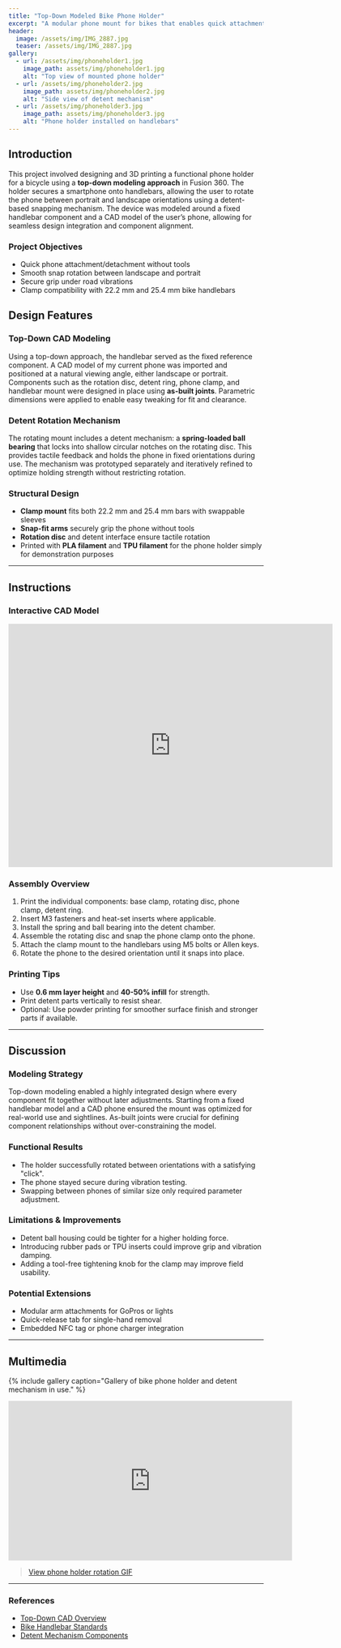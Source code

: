 ```yaml
---
title: "Top-Down Modeled Bike Phone Holder"
excerpt: "A modular phone mount for bikes that enables quick attachment, smooth rotation, and stable use through road vibration, built using a top-down CAD approach."
header:
  image: /assets/img/IMG_2887.jpg
  teaser: /assets/img/IMG_2887.jpg
gallery:
  - url: /assets/img/phoneholder1.jpg
    image_path: assets/img/phoneholder1.jpg
    alt: "Top view of mounted phone holder"
  - url: /assets/img/phoneholder2.jpg
    image_path: assets/img/phoneholder2.jpg
    alt: "Side view of detent mechanism"
  - url: /assets/img/phoneholder3.jpg
    image_path: assets/img/phoneholder3.jpg
    alt: "Phone holder installed on handlebars"
---
```


## Introduction

This project involved designing and 3D printing a functional phone holder for a bicycle using a **top-down modeling approach** in Fusion 360. The holder secures a smartphone onto handlebars, allowing the user to rotate the phone between portrait and landscape orientations using a detent-based snapping mechanism. The device was modeled around a fixed handlebar component and a CAD model of the user’s phone, allowing for seamless design integration and component alignment.

### Project Objectives
- Quick phone attachment/detachment without tools
- Smooth snap rotation between landscape and portrait
- Secure grip under road vibrations
- Clamp compatibility with 22.2 mm and 25.4 mm bike handlebars

## Design Features

### Top-Down CAD Modeling
Using a top-down approach, the handlebar served as the fixed reference component. A CAD model of my current phone was imported and positioned at a natural viewing angle, either landscape or portrait. Components such as the rotation disc, detent ring, phone clamp, and handlebar mount were designed in place using **as-built joints**. Parametric dimensions were applied to enable easy tweaking for fit and clearance.

### Detent Rotation Mechanism
The rotating mount includes a detent mechanism: a **spring-loaded ball bearing** that locks into shallow circular notches on the rotating disc. This provides tactile feedback and holds the phone in fixed orientations during use. The mechanism was prototyped separately and iteratively refined to optimize holding strength without restricting rotation.

### Structural Design
- **Clamp mount** fits both 22.2 mm and 25.4 mm bars with swappable sleeves
- **Snap-fit arms** securely grip the phone without tools
- **Rotation disc** and detent interface ensure tactile rotation
- Printed with **PLA filament** and **TPU filament** for the phone holder simply for demonstration purposes

---

## Instructions

### Interactive CAD Model
<iframe src="https://vanderbilt643.autodesk360.com/shares/public/SH286ddQT78850c0d8a494c339b681f3f63d?mode=embed" width="640" height="480" allowfullscreen="true" webkitallowfullscreen="true" mozallowfullscreen="true"  frameborder="0"></iframe>

### Assembly Overview
1. Print the individual components: base clamp, rotating disc, phone clamp, detent ring.
2. Insert M3 fasteners and heat-set inserts where applicable.
3. Install the spring and ball bearing into the detent chamber.
4. Assemble the rotating disc and snap the phone clamp onto the phone.
5. Attach the clamp mount to the handlebars using M5 bolts or Allen keys.
6. Rotate the phone to the desired orientation until it snaps into place.

### Printing Tips
- Use **0.6 mm layer height** and **40-50% infill** for strength.
- Print detent parts vertically to resist shear.
- Optional: Use powder printing for smoother surface finish and stronger parts if available.

---

## Discussion

### Modeling Strategy
Top-down modeling enabled a highly integrated design where every component fit together without later adjustments. Starting from a fixed handlebar model and a CAD phone ensured the mount was optimized for real-world use and sightlines. As-built joints were crucial for defining component relationships without over-constraining the model.

### Functional Results
- The holder successfully rotated between orientations with a satisfying "click".
- The phone stayed secure during vibration testing.
- Swapping between phones of similar size only required parameter adjustment.

### Limitations & Improvements
- Detent ball housing could be tighter for a higher holding force.
- Introducing rubber pads or TPU inserts could improve grip and vibration damping.
- Adding a tool-free tightening knob for the clamp may improve field usability.

### Potential Extensions
- Modular arm attachments for GoPros or lights
- Quick-release tab for single-hand removal
- Embedded NFC tag or phone charger integration

---

## Multimedia

{% include gallery caption="Gallery of bike phone holder and detent mechanism in use." %}

<iframe width="560" height="315" src="https://www.youtube.com/embed/EEker-w1FwE" title="YouTube video player" frameborder="0" allowfullscreen></iframe>

<blockquote class="imgur-embed-pub" lang="en" data-id="a/NNYjPUZ" data-context="false">
  <a href="//imgur.com/a/NNYjPUZ">View phone holder rotation GIF</a>
</blockquote>
<script async src="//s.imgur.com/min/embed.js" charset="utf-8"></script>

---

### References
- [Top-Down CAD Overview](https://www.youtube.com/watch?v=QnqAtSeqRPo)
- [Bike Handlebar Standards](https://a.co/d/iuKd8nz)
- [Detent Mechanism Components](https://a.co/d/6SNhmxb)
